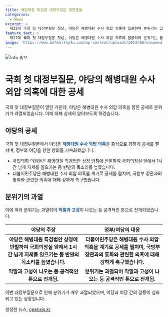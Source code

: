 ```yaml
---
title: 해병대원 특검법 대정부질문 정면충돌
categories:
  - News
excerpt: >
  제22대 국회 첫 대정부질문 첫날, 야당은 해병대원 수사 외압 의혹에 집중하며 분위기는 급격히 과열되었습니다. 국민의힘 의원들의 국회의장실 앞 항의 농성으로 1시간 넘게 지연된 상황에서 더불어민주당은 해병대원 수사 관련하여 맹공에 나서며 정부를 압박했습니다. 반면 여당은 해병 특검법안에 있는 위헌 소지를 부각하며 부당함을 주장했습니다. 또한, 대정부질문 도중에는 정계 간 갈등이 과열되어 본회의가 잠시 중단되는 등 긴장감이 높아진 상황입니다.
feature_text: >
  제22대 국회 첫 대정부질문 첫날, 야당은 해병대원 수사 외압 의혹에 집중하며 분위기는 급격히 과열되었습니다. 국민의힘 의원들의 국회의장실 앞 항의 농성으로 1시간 넘게 지연된 상황에서 더불어민주당은 해병대원 수사 관련하여 맹공에 나서며 정부를 압박했습니다. 반면 여당은 해병 특검법안에 있는 위헌 소지를 부각하며 부당함을 주장했습니다. 또한, 대정부질문 도중에는 정계 간 갈등이 과열되어 본회의가 잠시 중단되는 등 긴장감이 높아진 상황입니다.
image: 'https://www.behealthy4u.com/wp-content/uploads/2024/06/unnamed-file.png'
---
```


<p><img src="https://www.behealthy4u.com/wp-content/uploads/2024/06/unnamed-file.png" alt="info 속보" /></p>

<h1>국회 첫 대정부질문, 야당의 해병대원 수사 외압 의혹에 대한 공세</h1>

<p data-ke-size="size16">국회 첫 대정부질문이 열린 가운데, 야당은 해병대원 수사 외압 의혹을 향한 공세로 분위기가 과열되었습니다. 이에 대해 상세히 알아보도록 하겠습니다.</p>

<h2 data-ke-size="size26">야당의 공세</h2>

<p>국회 첫 대정부질문에서 야당은 <b><span style="color: #1a5490;">해병대원 수사 외압 의혹</span></b>을 중심으로 강하게 공세를 펼치며, 정부와 여당을 향한 항의를 가속화했습니다.</p>

<ul>
    <li>국민의힘 의원들은 해병대원 특검법안 상정 방침에 반발하여 국회의장실 앞에서 1시간 넘게 지체를 일으키는 등 반발의 목소리를 높였습니다.</li>
    <li>더불어민주당은 해병대원 수사 외압 의혹을 계기로 공세를 펼치며, 국방부 장관과의 통화와 관련한 의혹에 대해 강하게 촉구했습니다.</li>
</ul>

<h2 data-ke-size="size26">분위기의 과열</h2>

<p>이에 따라 분위기는 과열되어 <b><span style="color: #1a5490;">막말과 고성</span></b>이 나오는 등 공격적인 톤으로 전개되었습니다.</p>

<table>
    <thead>
        <tr>
            <th>야당의 주장</th>
            <th>정부/여당의 대응</th>
        </tr>
    </thead>
    <tbody>
        <tr>
            <td style="text-align: center; height: 17px;"><b>야당은 해병대원 특검법안 상정에 반발하여 국회의장실 앞에서 1시간 넘게 지체를 일으키는 등 반발의 목소리를 높였습니다.</b></td>
            <td style="text-align: center; height: 17px;"><b>더불어민주당은 해병대원 수사 외압 의혹을 계기로 공세를 펼치며, 국방부 장관과의 통화와 관련한 의혹에 대해 강하게 촉구했습니다.</b></td>
        </tr>
        <tr>
            <td style="text-align: center; height: 17px;"><b>막말과 고성이 나오는 등 공격적인 톤으로 전개됨.</b></td>
            <td style="text-align: center; height: 17px;"><b>분위기는 과열되어 막말과 고성이 나오는 등 공격적인 톤으로 전개됨.</b></td>
        </tr>
    </tbody>
</table>

<p>이번 대정부질문으로 인해 분위기가 매우 과열되었으며, 야당과 여당 간의 갈등이 심화되고 있는 상황입니다.</p>
생생한 뉴스, <a href="https://opensis.kr" rel="dofollow">opensis.kr</a>


